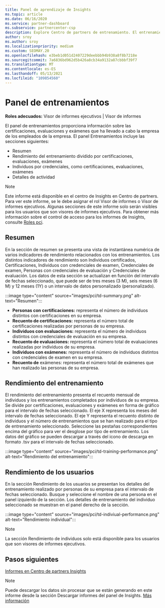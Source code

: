 ```yaml
---
title: Panel de aprendizaje de Insights
ms.topic: article
ms.date: 06/16/2020
ms.service: partner-dashboard
ms.subservice: partnercenter-csp
description: Explore Centro de partners de entrenamiento. El entrenamiento es uno de los informes disponibles en el área Centro de partners Insights (PCI).
author: sroy
ms.author: sroy
ms.localizationpriority: medium
ms.custom: SEOMAY.20
ms.openlocfilehash: e3beb1d051d2407229deebbb94b938a8f8b7218e
ms.sourcegitcommit: 7a6836bd962d5b426a8cb34a9132a87cbbbf39f7
ms.translationtype: MT
ms.contentlocale: es-ES
ms.lasthandoff: 05/13/2021
ms.locfileid: "109854560"
---
```

# <a name="trainings-dashboard"></a>Panel de entrenamientos

**Roles adecuados:** Visor de informes ejecutivos | Visor de informes

El panel de entrenamientos proporciona información sobre las certificaciones, evaluaciones y exámenes que ha llevado a cabo la empresa de los empleados de la empresa. El panel Entrenamientos incluye las secciones siguientes:

- Resumen
- Rendimiento del entrenamiento dividido por certificaciones, evaluaciones, exámenes
- Individuos por credenciales, como certificaciones, evaluaciones, exámenes
- Detalles de actividad

>[!NOTE] 
>Este informe está disponible en el centro de Insights en Centro de partners. Para ver este informe, se le debe asignar el rol Visor de informes o Visor de informes ejecutivos. Algunas secciones de este informe solo serán visibles para los usuarios que son visores de informes ejecutivos. Para obtener más información sobre el control de acceso para los informes de Insights, consulte [Roles pci](pci-roles.md).

## <a name="summary"></a>Resumen

En la sección de resumen se presenta una vista de instantánea numérica de varios indicadores de rendimiento relacionados con los entrenamientos. Los distintos indicadores de rendimiento son Individuos certificados, Certificaciones, Individuos con credenciales de examen, Credenciales de examen, Personas con credenciales de evaluación y Credenciales de evaluación. Los datos de esta sección se actualizan en función del intervalo de fechas seleccionado, que puede ser de tres meses (3 M), seis meses (6 M) y 12 meses (1Y) o un intervalo de datos personalizado (personalizado). 

:::image type="content" source="images/pci/td-summary.png" alt-text="Resumen":::

- **Personas con certificaciones:** representa el número de individuos distintos con certificaciones en su empresa.
- **Recuento de certificaciones:** representa el número total de certificaciones realizadas por personas de su empresa.
- **Individuos con evaluaciones:** representa el número de individuos distintos con credenciales de evaluación en su empresa. 
- **Recuento de evaluaciones:** representa el número total de evaluaciones realizadas por individuos de su empresa.
- **Individuos con exámenes:** representa el número de individuos distintos con credenciales de examen en su empresa. 
- **Recuento de** exámenes: representa el número total de exámenes que han realizado las personas de su empresa.

## <a name="training-performance"></a>Rendimiento del entrenamiento

El rendimiento del entrenamiento presenta el recuento mensual de individuos y los entrenamientos completados por individuos de su empresa. Se divide por certificaciones, evaluaciones y exámenes en forma de gráfico para el intervalo de fechas seleccionado. El eje X representa los meses del intervalo de fechas seleccionado. El eje Y representa el recuento distinto de individuos y el número de entrenamientos que se han realizado para el tipo de entrenamiento seleccionado. Seleccione las pestañas correspondientes encima del gráfico para ver el desglose por tipo de entrenamiento. Los datos del gráfico se pueden descargar a través del icono de descarga en formato .tsv para el intervalo de fechas seleccionado.

:::image type="content" source="images/pci/td-training-performance.png" alt-text="Rendimiento del entrenamiento":::

## <a name="individuals-performance"></a>Rendimiento de los usuarios

En la sección Rendimiento de los usuarios se presentan los detalles del entrenamiento realizado por personas de su empresa para el intervalo de fechas seleccionado. Busque y seleccione el nombre de una persona en el panel izquierdo de la sección. Los detalles de entrenamiento del individuo seleccionado se muestran en el panel derecho de la sección.

:::image type="content" source="images/pci/td-indiviual-performance.png" alt-text="Rendimiento individual":::

>[!NOTE] 
> La sección Rendimiento de individuos solo está disponible para los usuarios que son visores de informes ejecutivos. 

## <a name="next-steps"></a>Pasos siguientes

[Informes en Centro de partners Insights](partner-center-insights.md)

>[!NOTE] 
> Puede descargar los datos sin procesar que se están generando en este informe desde la sección Descargar informes del panel de Insights. [Más información](pci-download-reports.md)